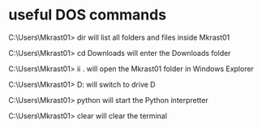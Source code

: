 # useful DOS commands

C:\Users\Mkrast01> dir
will list all folders and files inside Mkrast01

C:\Users\Mkrast01> cd Downloads
will enter the Downloads folder

C:\Users\Mkrast01> ii .
will open the Mkrast01 folder in Windows Explorer 

C:\Users\Mkrast01> D:
will switch to drive D

C:\Users\Mkrast01> python
will start the Python interpretter

C:\Users\Mkrast01> clear
will clear the terminal

